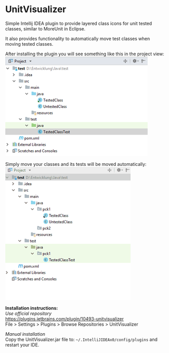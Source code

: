 # UnitVisualizer
Simple Intellij IDEA plugin to provide layered class icons for unit tested classes, similar to MoreUnit in Eclipse.  
 
It also provides functionality to automatically move test classes when moving tested classes.

After installing the plugin you will see something like this in the project view:  
![Alt text](/screenshots/Screenshot1.png?raw=true "Screenshot 1")

Simply move your classes and its tests will be moved automatically:  
![Alt text](/screenshots/Screenshot2.gif?raw=true "Screenshot 2")  
  
  
**Installation instructions:**  
*Use official repository*  
https://plugins.jetbrains.com/plugin/10493-unitvisualizer  
File > Settings > Plugins > Browse Repositories > UnitVisualizer  

*Manual installation*    
Copy the UnitVisualizer.jar file to: `~/.IntelliJIDEAx0/config/plugins` and restart your IDE.